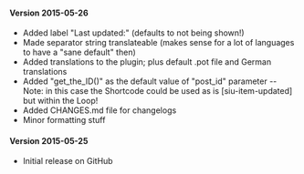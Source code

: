 #### Version 2015-05-26

* Added label "Last updated:" (defaults to not being shown!)
* Made separator string translateable (makes sense for a lot of languages to have a "sane default" then)
* Added translations to the plugin; plus default .pot file and German translations
* Added "get_the_ID()" as the default value of "post_id" parameter -- Note: in this case the Shortcode could be used as is [siu-item-updated] but within the Loop!
* Added CHANGES.md file for changelogs
* Minor formatting stuff


#### Version 2015-05-25

* Initial release on GitHub